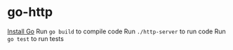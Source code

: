 # go-http

[Install Go](https://go.dev/doc/install)
Run `go build` to compile code
Run `./http-server` to run code
Run `go test` to run tests